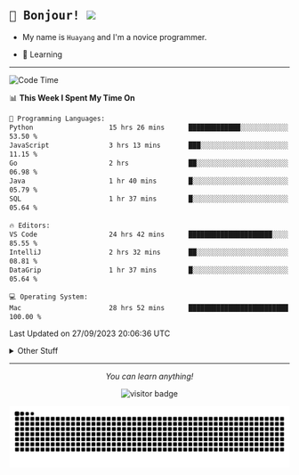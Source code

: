 <h2>
    <samp>🎉 Bonjour!  <img src="https://media.giphy.com/media/mGcNjsfWAjY5AEZNw6/giphy.gif" width="50"></samp>
</h2>

* My name is `Huayang` and I'm a novice programmer.


* 🧐 Learning

<hr>

<!--START_SECTION:waka-->
![Code Time](http://img.shields.io/badge/Code%20Time-1%2C499%20hrs%2041%20mins-blue)

📊 **This Week I Spent My Time On** 

```text
💬 Programming Languages: 
Python                   15 hrs 26 mins      █████████████░░░░░░░░░░░░   53.50 % 
JavaScript               3 hrs 13 mins       ███░░░░░░░░░░░░░░░░░░░░░░   11.15 % 
Go                       2 hrs               ██░░░░░░░░░░░░░░░░░░░░░░░   06.98 % 
Java                     1 hr 40 mins        █░░░░░░░░░░░░░░░░░░░░░░░░   05.79 % 
SQL                      1 hr 37 mins        █░░░░░░░░░░░░░░░░░░░░░░░░   05.64 % 

🔥 Editors: 
VS Code                  24 hrs 42 mins      █████████████████████░░░░   85.55 % 
IntelliJ                 2 hrs 32 mins       ██░░░░░░░░░░░░░░░░░░░░░░░   08.81 % 
DataGrip                 1 hr 37 mins        █░░░░░░░░░░░░░░░░░░░░░░░░   05.64 % 

💻 Operating System: 
Mac                      28 hrs 52 mins      █████████████████████████   100.00 % 
```


 Last Updated on 27/09/2023 20:06:36 UTC
<!--END_SECTION:waka-->

<details>
    <summary>Other Stuff</summary>

* 🛠️ Skills
    
<p align="center">
  <a href="https://skillicons.dev">
    <img src="https://skillicons.dev/icons?i=c,python,cpp,go,react,js,ts,rust,java,haskell,ruby,kotlin,scala,kubernetes,docker,grafana,jenkins,nginx,nestjs,nextjs,rabbitmq,postgres,kafka,redis,graphql,mysql,linux,md,git,vim,vscode,visualstudio,stackoverflow" />
  </a>
</p>

<p align="center">
    <img src="https://api.githubtrends.io/user/svg/XmchxUp/langs?time_range=one_year&theme=classic" />
    <img src="https://api.githubtrends.io/user/svg/XmchxUp/repos?time_range=one_year&include_private=True&group=private&theme=classic" />
</p>

* 🏆 Some GitHub statistical reports:

<p align="center">
    <img src="/github-metrics.svg" alt="github metrics" style='visibility:visible' />    
</p>

<p align="center">  
    <img height="180em" src="https://github-readme-stats.vercel.app/api?username=xmchxup&hide_border=true&show_icons=true&include_all_commits=true&bg_color=0,EC6C6C,FFD479,FFFC79,73FA79&theme=graywhite&locale=en" />
    <img height="180em" src="https://github-readme-stats.vercel.app/api/top-langs/?username=xmchxup&hide=css,scss,html&langs_count=8&hide_border=true&layout=compact&bg_color=0,73FA79,73FDFF,D783FF&theme=graywhite&locale=en" />
</p>


<img width="100%" src="https://github-profile-trophy.vercel.app/?username=xmchxup&column=7" />

</details>


<hr>


<p align="center">
    <i>You can learn anything!</i>
    <p align="center">
        <img src="https://visitor-badge.laobi.icu/badge?page_id=xmchxup" alt="visitor badge"/>       
    </p>
</p>

<picture>
  <source media="(prefers-color-scheme: dark)" srcset="https://raw.githubusercontent.com/XmchxUp/XmchxUp/output/github-snake-dark.svg" />
  <source media="(prefers-color-scheme: light)" srcset="https://raw.githubusercontent.com/XmchxUp/XmchxUp/output/github-snake.svg" />
  <img alt="github-snake" src="https://raw.githubusercontent.com/XmchxUp/XmchxUp/output/github-snake.svg" />
</picture>


